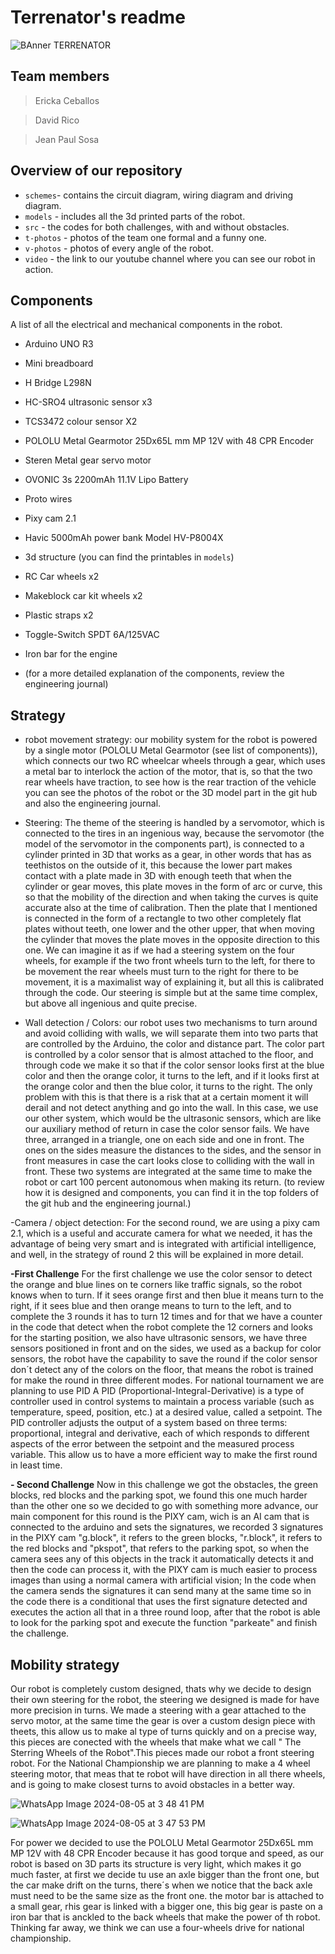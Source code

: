# Terrenator's readme
![BAnner TERRENATOR](https://github.com/user-attachments/assets/4b1e2dc8-cb9b-4220-bdbd-908330c50c6d)
## Team members
> Ericka Ceballos

> David Rico

> Jean Paul Sosa

## Overview of our repository
* `schemes`- contains the circuit diagram, wiring diagram and driving diagram.
* `models` - includes all the 3d printed parts of the robot.
* `src` - the codes for both challenges, with and without obstacles.
* `t-photos` - photos of the team one formal and a funny one.
* `v-photos` - photos of every angle of the robot.
* `video` - the link to our youtube channel where you can see our robot in action.
  
## Components
A list of all the electrical and mechanical components in the robot.
- Arduino UNO R3
- Mini breadboard
- H Bridge L298N
- HC-SRO4 ultrasonic sensor x3
- TCS3472 colour sensor X2
- POLOLU Metal Gearmotor 25Dx65L mm MP 12V with 48 CPR Encoder
- Steren Metal gear servo motor 
- OVONIC 3s 2200mAh 11.1V Lipo Battery
- Proto wires
- Pixy cam 2.1
- Havic 5000mAh power bank Model HV-P8004X
- 3d structure (you can find the printables in `models`)
- RC Car wheels x2
- Makeblock car kit wheels x2
- Plastic straps x2
- Toggle-Switch SPDT 6A/125VAC
- Iron bar for the engine

- (for a more detailed explanation of the components, review the engineering journal)

## Strategy

- robot movement strategy: our mobility system for the robot is powered by a single motor (POLOLU Metal Gearmotor (see list of components)), which connects our two RC wheelcar wheels through a gear, which uses a metal bar to interlock the action of the motor, that is, so that the two rear wheels have traction, to see how is the rear traction of the vehicle you can see the photos of the robot or the 3D model part in the git hub and also the engineering journal. 

- Steering: The theme of the steering is handled by a servomotor, which is connected to the tires in an ingenious way, because the servomotor (the model of the servomotor in the components part), is connected to a cylinder printed in 3D that works as a gear, in other words that has as teethistos on the outside of it, this because the lower part makes contact with a plate made in 3D with enough teeth that when the cylinder or gear moves, this plate moves in the form of arc or curve, this so that the mobility of the direction and when taking the curves is quite accurate also at the time of calibration.  Then the plate that I mentioned is connected in the form of a rectangle to two other completely flat plates without teeth, one lower and the other upper, that when moving the cylinder that moves the plate moves in the opposite direction to this one. We can imagine it as if we had a steering system on the four wheels, for example if the two front wheels turn to the left, for there to be movement the rear wheels must turn to the right for there to be movement, it is a maximalist way of explaining it, but all this is calibrated through the code. Our steering is simple but at the same time complex, but above all ingenious and quite precise.

- Wall detection / Colors: our robot uses two mechanisms to turn around and avoid colliding with walls, we will separate them into two parts that are controlled by the Arduino, the color and distance part. The color part is controlled by a color sensor that is almost attached to the floor, and through code we make it so that if the color sensor looks first at the blue color and then the orange color, it turns to the left, and if it looks first at the orange color and then the blue color, it turns to the right. The only problem with this is that there is a risk that at a certain moment it will derail and not detect anything and go into the wall. In this case, we use our other system, which would be the ultrasonic sensors, which are like our auxiliary method of return in case the color sensor fails. We have three, arranged in a triangle, one on each side and one in front. The ones on the sides measure the distances to the sides, and the sensor in front measures in case the cart looks close to colliding with the wall in front. These two systems are integrated at the same time to make the robot or cart 100 percent autonomous when making its return. (to review how it is designed and components, you can find it in the top folders of the git hub and the engineering journal.)

-Camera / object detection: For the second round, we are using a pixy cam 2.1, which is a useful and accurate camera for what we needed, it has the advantage of being very smart and is integrated with artificial intelligence, and well, in the strategy of round 2 this will be explained in more detail.

**-First Challenge**
For the first challenge we use the color sensor to detect the orange and blue lines on te corners like traffic signals, so the robot knows when to turn. If it sees orange first and then blue it means turn to the right, if it sees blue and then orange means to turn to the left, and to complete the 3 rounds it has to turn 12 times and for that we have a counter in the code that detect when the robot complete the 12 corners and looks for the starting position, we also have ultrasonic sensors, we have three sensors positioned in front and on the sides, we used as a backup for color sensors, the robot have the capability to save the round if the color sensor don´t detect any of the colors on the floor, that means the robot is trained for make the round in three different modes.
For national tournament we are planning to use PID A PID (Proportional-Integral-Derivative) is a type of controller used in control systems to maintain a process variable (such as temperature, speed, position, etc.) at a desired value, called a setpoint. The PID controller adjusts the output of a system based on three terms: proportional, integral and derivative, each of which responds to different aspects of the error between the setpoint and the measured process variable. This allow us to have a more efficient way to make the first round in least time.


**- Second Challenge**
Now in this challenge we got the obstacles, the green blocks, red blocks and the parking spot, we found this one much harder than the other one so we decided to go with something more advance, our main component for this round is the PIXY cam, wich is an AI cam that is connected to the arduino and sets the signatures, we recorded 3 signatures in the PIXY cam "g.block", it refers to the green blocks, "r.block", it refers to the red blocks and "pkspot", that refers to the parking spot, so when the camera sees any of this objects in the track it automatically detects it and then the code can process it, with the PIXY cam is much easier to process images than using a normal camera with artificial vision; In the code when the camera sends the signatures it can send many at the same time so in the code there is a conditional that uses the first signature detected and executes the action all that in a three round loop, after that the robot is able to look for the parking spot and execute the function "parkeate" and finish the challenge.

## Mobility strategy
Our robot is completely custom designed, thats why we decide to design their own steering for the robot, the steering we designed is made for have more precision in turns. We made a steering with a gear attached to the servo motor, at the same time the gear is over a custom design piece with theets, this allow us to make al type of turns quickly and on a precise way, this pieces are conected with the wheels that make what we call " The Sterring Wheels of the Robot".This pieces made our robot a front steering robot.
For the National Championship we are planning to make a 4 wheel steering motor, that meas that te robot will have direction in all there wheels, and is going to make closest turns to avoid obstacles in a better way.

![WhatsApp Image 2024-08-05 at 3 48 41 PM](https://github.com/user-attachments/assets/d121cff4-57bb-49ff-abe9-caa6e58045c4)

![WhatsApp Image 2024-08-05 at 3 47 53 PM](https://github.com/user-attachments/assets/aba6bb70-51c1-407b-91e5-7cabb9e5a57a)


For power we decided to use the POLOLU Metal Gearmotor 25Dx65L mm MP 12V with 48 CPR Encoder because it has good torque and speed, as our robot is based on 3D parts its structure is very light, which makes it go much faster, at first we decide tu use an axle bigger than the front one, but the car make drift on the turns, there´s when we notice that the back axle must need to be the same size as the front one. the motor bar is attached to a small gear, rhis gear is linked with a bigger one, this big gear is paste on a iron bar that is anckled to the back wheels that make the power of th robot. Thinking far away, we think we can use a four-wheels drive for national championship.
